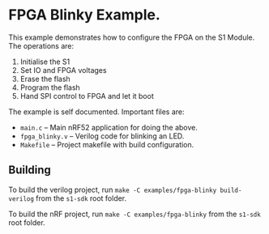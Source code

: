 # FPGA Blinky Example.

This example demonstrates how to configure the FPGA on the S1 Module. The operations are:

1. Initialise the S1
1. Set IO and FPGA voltages
1. Erase the flash
1. Program the flash
1. Hand SPI control to FPGA and let it boot

The example is self documented. Important files are:

- `main.c` – Main nRF52 application for doing the above.
- `fpga_blinky.v` – Verilog code for blinking an LED.
- `Makefile` – Project makefile with build configuration.

## Building

To build the verilog project, run `make -C examples/fpga-blinky build-verilog` from the `s1-sdk` root folder.

To build the nRF project, run `make -C examples/fpga-blinky` from the `s1-sdk` root folder.
